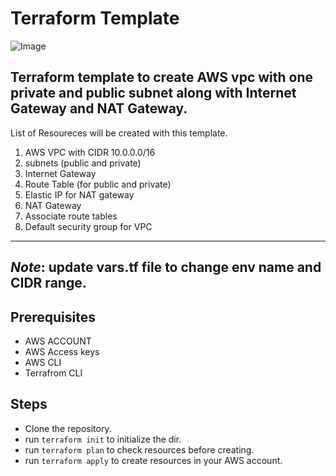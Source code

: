 # Terraform Template
![Image](https://www.datocms-assets.com/2885/1629941242-logo-terraform-main.svg)
## Terraform template to create AWS vpc with one private and public subnet along with Internet Gateway and NAT Gateway.

List of Resoureces will be created with this template.
1. AWS VPC with CIDR 10.0.0.0/16
2. subnets (public and private)
3. Internet Gateway
4. Route Table (for public and private)
5. Elastic IP for NAT gateway 
6. NAT Gateway
7. Associate route tables
8. Default security group for VPC

---
*Note*: update vars.tf file to change env name and CIDR range.
---

## Prerequisites
- AWS ACCOUNT
- AWS Access keys
- AWS CLI 
- Terrafrom CLI

## Steps
- Clone the repository.
- run ```terraform init``` to initialize the dir.
- run ```terraform plan``` to check resources before creating.
- run ```terraform apply``` to create resources in your AWS account.
